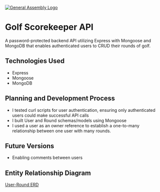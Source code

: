 [![General Assembly Logo](https://camo.githubusercontent.com/1a91b05b8f4d44b5bbfb83abac2b0996d8e26c92/687474703a2f2f692e696d6775722e636f6d2f6b6538555354712e706e67)](https://generalassemb.ly/education/web-development-immersive)

# Golf Scorekeeper API
A password-protected backend API utilizing Express with Mongoose and MongoDB that enables authenticated users to CRUD their rounds of golf.

## Technologies Used
- Express
- Mongoose
- MongoDB


## Planning and Development Process
- I tested curl scripts for user authentication, ensuring only authenticated users could make successful API calls
- I built User and Round schemas/models using Mongoose
- I used a user as an owner reference to establish a one-to-many relationship between one user with many rounds.

## Future Versions
- Enabling comments between users

## Entity Relationship Diagram
[User-Round ERD](https://i.imgur.com/wIjWYVo.png)

